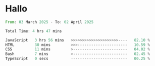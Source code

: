 # Hallo
<!--START_SECTION:waka-->

```rust
From: 03 March 2025 - To: 02 April 2025

Total Time: 4 hrs 47 mins

JavaScript   3 hrs 56 mins   >>>>>>>>>>>>>>>>>>>>>----   82.10 %
HTML         30 mins         >>>----------------------   10.59 %
CSS          11 mins         >------------------------   04.02 %
Bash         7 mins          >------------------------   02.45 %
TypeScript   0 secs          -------------------------   00.25 %
```

<!--END_SECTION:waka-->
